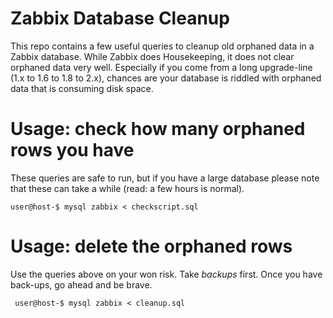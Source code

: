 Zabbix Database Cleanup
=======================

This repo contains a few useful queries to cleanup old orphaned data in a Zabbix database. While Zabbix does Housekeeping, it does not clear orphaned data very well. Especially if you come from a long upgrade-line (1.x to 1.6 to 1.8 to 2.x), chances are your database is riddled with orphaned data that is consuming disk space.


Usage: check how many orphaned rows you have
============================================

These queries are safe to run, but if you have a large database please note that these can take a while (read: a few hours is normal).

    user@host-$ mysql zabbix < checkscript.sql

Usage: delete the orphaned rows
===============================

Use the queries above on your won risk. Take *backups* first. Once you have back-ups, go ahead and be brave.

     user@host-$ mysql zabbix < cleanup.sql

